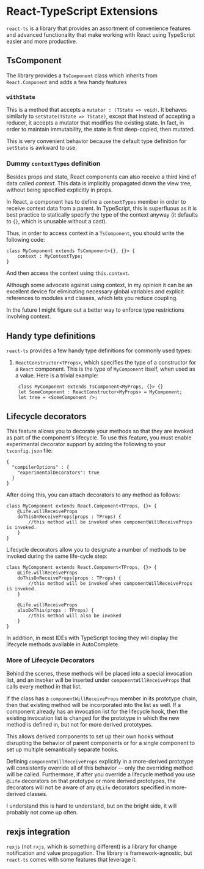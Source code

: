 # React-TypeScript Extensions
`react-ts` is a library that provides an assortment of convenience features and advanced functionality that make working with React using TypeScript easier and more productive.

## TsComponent
The library provides a `TsComponent` class which inherits from `React.Component` and adds a few handy features

### `withState`
This is a method that accepts a `mutator : (TState => void)`. It behaves similarly to `setState(TState => TState)`, except that instead of accepting a reducer, it accepts a mutator that modifies the existing state. In fact, in order to maintain immutability, the state is first deep-copied, then mutated.

This is very convenient behavior because the default type definition for `setState` is awkward to use. 

### Dummy `contextTypes` definition
Besides props and state, React components can also receive a third kind of data called *context*. This data is implicitly propagated down the view tree, without being specified explicitly in props.

In React, a component has to define a `contextTypes` member in order to receive context data from a parent. In TypeScript, this is superfluous as it is best practice to statically specify the type of the context anyway (it defaults to `{}`, which is unusable without a cast).

Thus, in order to access context in a `TsComponent`, you should write the following code:

	class MyComponent extends TsComponent<{}, {}> {
		context : MyContextType;
	}

And then access the context using `this.context`.

Although some advocate against using context, in my opinion it can be an excellent device for eliminating necessary global variables and explicit references to modules and classes, which lets you reduce coupling.

In the future I might figure out a better way to enforce type restrictions involving context.

## Handy type definitions
`react-ts` provides a few handy type definitions for commonly used types:

1. `ReactConstructor<TProps>`, which specifies the type of a constructor for a `React` component. This is the type of `MyComponent` itself, when used as a value. Here is a trivial example:

		class MyComponent extends TsComponent<MyProps, {}> {}
		let SomeComponent : ReactConstructor<MyProps> = MyComponent;
		let tree = <SomeComponent />;


## Lifecycle decorators
This feature allows you to decorate your methods so that they are invoked as part of the component's lifecycle. To use this feature, you must enable experimental decorator support by adding the following to your `tsconfig.json` file:

	{
	  "compilerOptions" : {
	    "experimentalDecorators": true
	  }
	}

After doing this, you can attach decorators to any method as follows:

	class MyComponent extends React.Component<TProps, {}> {
		@Life.willReceiveProps
		doThisOnReceiveProps(props : TProps) {
			//this method will be invoked when componentWillReceiveProps is invoked.
		}
	}

Lifecycle decorators allow you to designate a number of methods to be invoked during the same life-cycle step:

	class MyComponent extends React.Component<TProps, {}> {
		@Life.willReceiveProps
		doThisOnReceiveProps(props : TProps) {
			//this method will be invoked when componentWillReceiveProps is invoked.
		}
		
		@Life.willReceiveProps
		alsoDoThis(props : TProps) {
			//this method will also be invoked
		}
	}

In addition, in most IDEs with TypeScript tooling they will display the lifecycle methods available in AutoComplete.

### More of Lifecycle Decorators
Behind the scenes, these methods will be placed into a special invocation list, and an invoker will be inserted under `componentWillReceiveProps` that calls every method in that list.

If the class has a `componentWillReceiveProps` member in its prototype chain, then that existing method will be incorporated into the list as well. If a component already has an invocation list for the lifecycle hook, then the existing invocation list is changed for the prototype in which the new method is defined in, but not for more derived prototypes.

This allows derived components to set up their own hooks without disrupting the behavior of parent components or for a single component to set up multiple semantically separate hooks.

Defining `componentWillReceiveProps` explicitly in a more-derived prototype will consistently override all of this behavior -- only the overriding method will be called. Furthermore, if after you override a lifecycle method you use `@Life` decorators on that prototype or more derived prototypes, the decorators will not be aware of any `@Life` decorators specified in more-derived classes.

I understand this is hard to understand, but on the bright side, it will probably not come up often.

## rexjs integration
`rexjs`  (not `rxjs`, which is something different) is a library for change notification and value propagation. The library is framework-agnostic, but `react-ts` comes with some features that leverage it.